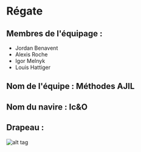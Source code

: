 # Régate

## Membres de l'équipage :
* Jordan Benavent
* Alexis Roche
* Igor Melnyk
* Louis Hattiger

## Nom de l'équipe : Méthodes AJIL

## Nom du navire : Ic&O

## Drapeau :
![alt tag](https://cdn.discordapp.com/attachments/932919798113902623/933666136866848778/fond.png)

